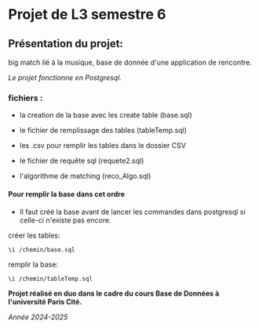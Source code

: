 # Projet de L3 semestre 6

## Présentation du projet:

big match lié à la musique, base de donnée d'une application de rencontre.

_Le projet fonctionne en Postgresql._

### fichiers : 

- la creation de la base avec les create table (base.sql)

- le fichier de remplissage des tables (tableTemp.sql)

- les .csv pour remplir les tables dans le dossier CSV

- le fichier de requête sql (requete2.sql)

- l'algorithme de matching (reco_Algo.sql)


#### Pour remplir la base dans cet ordre

- Il faut créé la base avant de lancer les commandes dans postgresql si celle-ci n'existe pas encore.

créer les tables:
```
\i /chemin/base.sql
```

remplir la base:
```
\i /chemin/tableTemp.sql
```


**Projet réalisé en duo dans le cadre du cours Base de Données à l'université Paris Cité.**

_Année 2024-2025_
